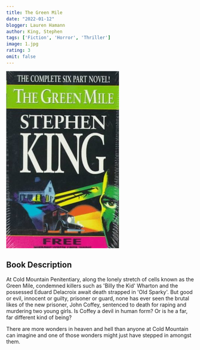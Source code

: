 ```yaml
---
title: The Green Mile
date: "2022-01-12"
blogger: Lauren Hamann
author: King, Stephen
tags: ['Fiction', 'Horror', 'Thriller']
image: 1.jpg
rating: 3
omit: false
---
```


![Book Cover](1.jpg)


## Book Description

At Cold Mountain Penitentiary, along the lonely stretch of cells known as the Green Mile, condemned killers such as 'Billy the Kid' Wharton and the possessed Eduard Delacroix await death strapped in 'Old Sparky'. But good or evil, innocent or guilty, prisoner or guard, none has ever seen the brutal likes of the new prisoner, John Coffey, sentenced to death for raping and murdering two young girls. Is Coffey a devil in human form? Or is he a far, far different kind of being?

There are more wonders in heaven and hell than anyone at Cold Mountain can imagine and one of those wonders might just have stepped in amongst them.